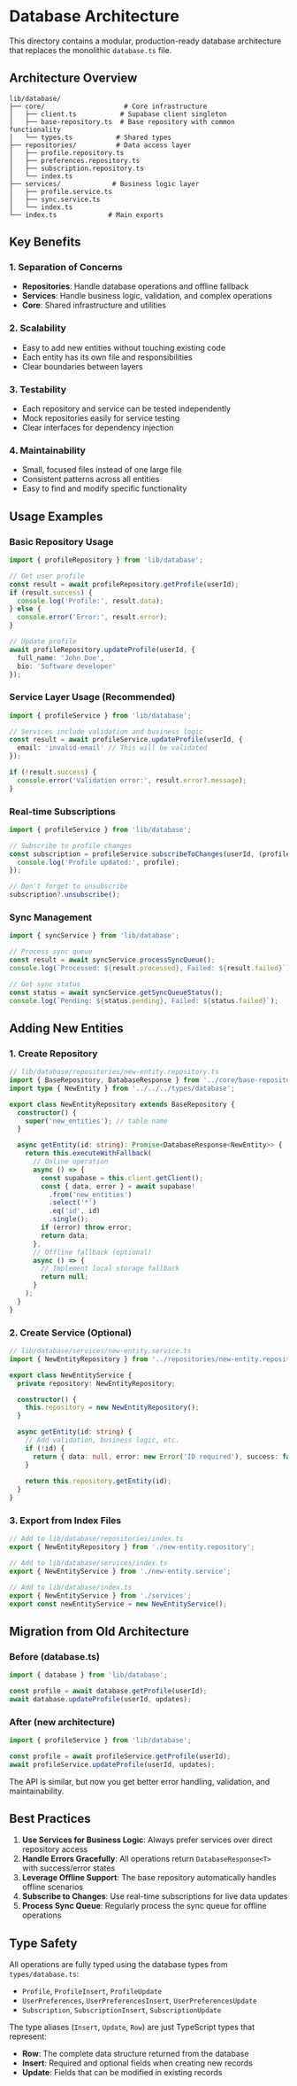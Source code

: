 # Database Architecture

This directory contains a modular, production-ready database architecture that replaces the monolithic `database.ts` file.

## Architecture Overview

```
lib/database/
├── core/                    # Core infrastructure
│   ├── client.ts           # Supabase client singleton
│   ├── base-repository.ts  # Base repository with common functionality
│   └── types.ts           # Shared types
├── repositories/          # Data access layer
│   ├── profile.repository.ts
│   ├── preferences.repository.ts
│   ├── subscription.repository.ts
│   └── index.ts
├── services/             # Business logic layer
│   ├── profile.service.ts
│   ├── sync.service.ts
│   └── index.ts
└── index.ts             # Main exports
```

## Key Benefits

### 1. **Separation of Concerns**
- **Repositories**: Handle database operations and offline fallback
- **Services**: Handle business logic, validation, and complex operations
- **Core**: Shared infrastructure and utilities

### 2. **Scalability**
- Easy to add new entities without touching existing code
- Each entity has its own file and responsibilities
- Clear boundaries between layers

### 3. **Testability**
- Each repository and service can be tested independently
- Mock repositories easily for service testing
- Clear interfaces for dependency injection

### 4. **Maintainability**
- Small, focused files instead of one large file
- Consistent patterns across all entities
- Easy to find and modify specific functionality

## Usage Examples

### Basic Repository Usage

```typescript
import { profileRepository } from 'lib/database';

// Get user profile
const result = await profileRepository.getProfile(userId);
if (result.success) {
  console.log('Profile:', result.data);
} else {
  console.error('Error:', result.error);
}

// Update profile
await profileRepository.updateProfile(userId, {
  full_name: 'John Doe',
  bio: 'Software developer'
});
```

### Service Layer Usage (Recommended)

```typescript
import { profileService } from 'lib/database';

// Services include validation and business logic
const result = await profileService.updateProfile(userId, {
  email: 'invalid-email' // This will be validated
});

if (!result.success) {
  console.error('Validation error:', result.error?.message);
}
```

### Real-time Subscriptions

```typescript
import { profileService } from 'lib/database';

// Subscribe to profile changes
const subscription = profileService.subscribeToChanges(userId, (profile) => {
  console.log('Profile updated:', profile);
});

// Don't forget to unsubscribe
subscription?.unsubscribe();
```

### Sync Management

```typescript
import { syncService } from 'lib/database';

// Process sync queue
const result = await syncService.processSyncQueue();
console.log(`Processed: ${result.processed}, Failed: ${result.failed}`);

// Get sync status
const status = await syncService.getSyncQueueStatus();
console.log(`Pending: ${status.pending}, Failed: ${status.failed}`);
```

## Adding New Entities

### 1. Create Repository

```typescript
// lib/database/repositories/new-entity.repository.ts
import { BaseRepository, DatabaseResponse } from '../core/base-repository';
import type { NewEntity } from '../../../types/database';

export class NewEntityRepository extends BaseRepository {
  constructor() {
    super('new_entities'); // table name
  }

  async getEntity(id: string): Promise<DatabaseResponse<NewEntity>> {
    return this.executeWithFallback(
      // Online operation
      async () => {
        const supabase = this.client.getClient();
        const { data, error } = await supabase!
          .from('new_entities')
          .select('*')
          .eq('id', id)
          .single();
        if (error) throw error;
        return data;
      },
      // Offline fallback (optional)
      async () => {
        // Implement local storage fallback
        return null;
      }
    );
  }
}
```

### 2. Create Service (Optional)

```typescript
// lib/database/services/new-entity.service.ts
import { NewEntityRepository } from '../repositories/new-entity.repository';

export class NewEntityService {
  private repository: NewEntityRepository;

  constructor() {
    this.repository = new NewEntityRepository();
  }

  async getEntity(id: string) {
    // Add validation, business logic, etc.
    if (!id) {
      return { data: null, error: new Error('ID required'), success: false };
    }
    
    return this.repository.getEntity(id);
  }
}
```

### 3. Export from Index Files

```typescript
// Add to lib/database/repositories/index.ts
export { NewEntityRepository } from './new-entity.repository';

// Add to lib/database/services/index.ts
export { NewEntityService } from './new-entity.service';

// Add to lib/database/index.ts
export { NewEntityService } from './services';
export const newEntityService = new NewEntityService();
```

## Migration from Old Architecture

### Before (database.ts)
```typescript
import { database } from 'lib/database';

const profile = await database.getProfile(userId);
await database.updateProfile(userId, updates);
```

### After (new architecture)
```typescript
import { profileService } from 'lib/database';

const profile = await profileService.getProfile(userId);
await profileService.updateProfile(userId, updates);
```

The API is similar, but now you get better error handling, validation, and maintainability.

## Best Practices

1. **Use Services for Business Logic**: Always prefer services over direct repository access
2. **Handle Errors Gracefully**: All operations return `DatabaseResponse<T>` with success/error states
3. **Leverage Offline Support**: The base repository automatically handles offline scenarios
4. **Subscribe to Changes**: Use real-time subscriptions for live data updates
5. **Process Sync Queue**: Regularly process the sync queue for offline operations

## Type Safety

All operations are fully typed using the database types from `types/database.ts`:
- `Profile`, `ProfileInsert`, `ProfileUpdate`
- `UserPreferences`, `UserPreferencesInsert`, `UserPreferencesUpdate`
- `Subscription`, `SubscriptionInsert`, `SubscriptionUpdate`

The type aliases (`Insert`, `Update`, `Row`) are just TypeScript types that represent:
- **Row**: The complete data structure returned from the database
- **Insert**: Required and optional fields when creating new records
- **Update**: Fields that can be modified in existing records
